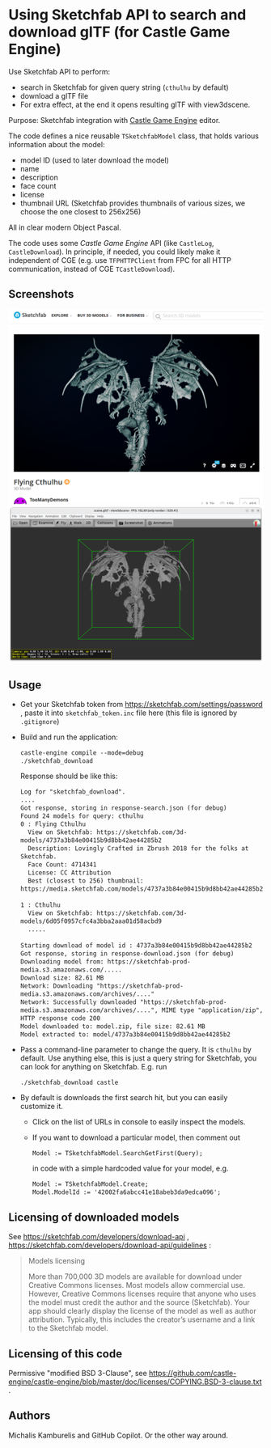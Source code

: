# Using Sketchfab API to search and download glTF (for Castle Game Engine)

Use Sketchfab API to perform:

- search in Sketchfab for given query string (`cthulhu` by default)
- download a glTF file
- For extra effect, at the end it opens resulting glTF with view3dscene.

Purpose: Sketchfab integration with [Castle Game Engine](https://castle-engine.io/) editor.

The code defines a nice reusable `TSketchfabModel` class, that holds various information about the model:

- model ID (used to later download the model)
- name
- description
- face count
- license
- thumbnail URL (Sketchfab provides thumbnails of various sizes, we choose the one closest to 256x256)

All in clear modern Object Pascal.

The code uses some _Castle Game Engine_ API (like `CastleLog`, `CastleDownload`). In principle, if needed, you could likely make it independent of CGE (e.g. use `TFPHTTPClient` from FPC for all HTTP communication, instead of CGE `TCastleDownload`).

## Screenshots

![Screenshot from Sketchab](cthulhu_sketchfab.png)
![Same model downloaded and viewed by view3dscene](cthulhu_view3dscene.png)

## Usage

* Get your Sketchfab token from https://sketchfab.com/settings/password , paste it into `sketchfab_token.inc` file here (this file is ignored by `.gitignore`)

* Build and run the application:

    ```
    castle-engine compile --mode=debug
    ./sketchfab_download
    ```

    Response should be like this:

    ```
    Log for "sketchfab_download".
    ....
    Got response, storing in response-search.json (for debug)
    Found 24 models for query: cthulhu
    0 : Flying Cthulhu
      View on Sketchfab: https://sketchfab.com/3d-models/4737a3b84e00415b9d8bb42ae44285b2
      Description: Lovingly Crafted in Zbrush 2018 for the folks at Sketchfab.
      Face Count: 4714341
      License: CC Attribution
      Best (closest to 256) thumbnail: https://media.sketchfab.com/models/4737a3b84e00415b9d8bb42ae44285b2/thumbnails/756332595052485ea2c672595bf4516b/30abfdde48bc4b008358c75d49d84fe8.jpeg

    1 : Cthulhu
      View on Sketchfab: https://sketchfab.com/3d-models/6d05f0957cfc4a3bba2aaa01d58acbd9
      .....

    Starting download of model id : 4737a3b84e00415b9d8bb42ae44285b2
    Got response, storing in response-download.json (for debug)
    Downloading model from: https://sketchfab-prod-media.s3.amazonaws.com/.....
    Download size: 82.61 MB
    Network: Downloading "https://sketchfab-prod-media.s3.amazonaws.com/archives/...."
    Network: Successfully downloaded "https://sketchfab-prod-media.s3.amazonaws.com/archives/....", MIME type "application/zip", HTTP response code 200
    Model downloaded to: model.zip, file size: 82.61 MB
    Model extracted to: model/4737a3b84e00415b9d8bb42ae44285b2
    ```

* Pass a command-line parameter to change the query. It is `cthulhu` by default. Use anything else, this is just a query string for Sketchfab, you can look for anything on Sketchfab. E.g. run

    ```
    ./sketchfab_download castle
    ```

* By default is downloads the first search hit, but you can easily customize it.

    * Click on the list of URLs in console to easily inspect the models.

    * If you want to download a particular model, then comment out

        ```
        Model := TSketchfabModel.SearchGetFirst(Query);
        ```

        in code with a simple hardcoded value for your model, e.g.

        ```
        Model := TSketchfabModel.Create;
        Model.ModelId := '42002fa6abcc41e18abeb3da9edca096';
        ```

## Licensing of downloaded models

See https://sketchfab.com/developers/download-api , https://sketchfab.com/developers/download-api/guidelines :

> Models licensing
>
> More than 700,000 3D models are available for download under Creative Commons licenses. Most models allow commercial use. However, Creative Commons licenses require that anyone who uses the model must credit the author and the source (Sketchfab). Your app should clearly display the license of the model as well as author attribution. Typically, this includes the creator’s username and a link to the Sketchfab model.

## Licensing of this code

Permissive "modified BSD 3-Clause", see https://github.com/castle-engine/castle-engine/blob/master/doc/licenses/COPYING.BSD-3-clause.txt .

## Authors

Michalis Kamburelis and GitHub Copilot. Or the other way around.
